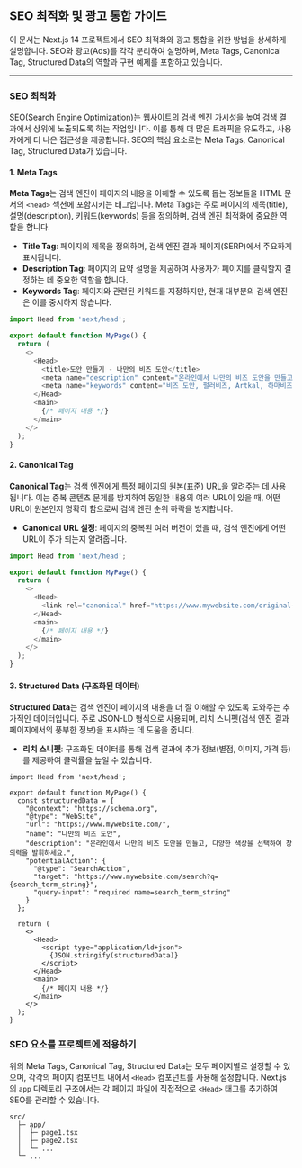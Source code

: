 ## SEO 최적화 및 광고 통합 가이드

이 문서는 Next.js 14 프로젝트에서 SEO 최적화와 광고 통합을 위한 방법을 상세하게 설명합니다. SEO와 광고(Ads)를 각각 분리하여 설명하며, Meta Tags, Canonical Tag, Structured Data의 역할과 구현 예제를 포함하고 있습니다.


---

### SEO 최적화

SEO(Search Engine Optimization)는 웹사이트의 검색 엔진 가시성을 높여 검색 결과에서 상위에 노출되도록 하는 작업입니다. 이를 통해 더 많은 트래픽을 유도하고, 사용자에게 더 나은 접근성을 제공합니다. SEO의 핵심 요소로는 Meta Tags, Canonical Tag, Structured Data가 있습니다.

#### 1. Meta Tags

**Meta Tags**는 검색 엔진이 페이지의 내용을 이해할 수 있도록 돕는 정보들을 HTML 문서의 `<head>` 섹션에 포함시키는 태그입니다. Meta Tags는 주로 페이지의 제목(title), 설명(description), 키워드(keywords) 등을 정의하며, 검색 엔진 최적화에 중요한 역할을 합니다.

- **Title Tag**: 페이지의 제목을 정의하며, 검색 엔진 결과 페이지(SERP)에서 주요하게 표시됩니다.
- **Description Tag**: 페이지의 요약 설명을 제공하여 사용자가 페이지를 클릭할지 결정하는 데 중요한 역할을 합니다.
- **Keywords Tag**: 페이지와 관련된 키워드를 지정하지만, 현재 대부분의 검색 엔진은 이를 중시하지 않습니다.


```typescript
import Head from 'next/head';

export default function MyPage() {
  return (
    <>
      <Head>
        <title>도안 만들기 - 나만의 비즈 도안</title>
        <meta name="description" content="온라인에서 나만의 비즈 도안을 만들고, 다양한 색상을 선택하여 창의력을 발휘하세요." />
        <meta name="keywords" content="비즈 도안, 펄러비즈, Artkal, 하마비즈, 온라인 도안, 색상 선택" />
      </Head>
      <main>
        {/* 페이지 내용 */}
      </main>
    </>
  );
}

```

#### 2. Canonical Tag

**Canonical Tag**는 검색 엔진에게 특정 페이지의 원본(표준) URL을 알려주는 데 사용됩니다. 이는 중복 콘텐츠 문제를 방지하여 동일한 내용의 여러 URL이 있을 때, 어떤 URL이 원본인지 명확히 함으로써 검색 엔진 순위 하락을 방지합니다.

- **Canonical URL 설정**: 페이지의 중복된 여러 버전이 있을 때, 검색 엔진에게 어떤 URL이 주가 되는지 알려줍니다.

```typescript
import Head from 'next/head';

export default function MyPage() {
  return (
    <>
      <Head>
        <link rel="canonical" href="https://www.mywebsite.com/original-page" />
      </Head>
      <main>
        {/* 페이지 내용 */}
      </main>
    </>
  );
}
```

#### 3. Structured Data (구조화된 데이터)

**Structured Data**는 검색 엔진이 페이지의 내용을 더 잘 이해할 수 있도록 도와주는 추가적인 데이터입니다. 주로 JSON-LD 형식으로 사용되며, 리치 스니펫(검색 엔진 결과 페이지에서의 풍부한 정보)을 표시하는 데 도움을 줍니다.

- **리치 스니펫**: 구조화된 데이터를 통해 검색 결과에 추가 정보(별점, 이미지, 가격 등)를 제공하여 클릭률을 높일 수 있습니다.

```
import Head from 'next/head';

export default function MyPage() {
  const structuredData = {
    "@context": "https://schema.org",
    "@type": "WebSite",
    "url": "https://www.mywebsite.com/",
    "name": "나만의 비즈 도안",
    "description": "온라인에서 나만의 비즈 도안을 만들고, 다양한 색상을 선택하여 창의력을 발휘하세요.",
    "potentialAction": {
      "@type": "SearchAction",
      "target": "https://www.mywebsite.com/search?q={search_term_string}",
      "query-input": "required name=search_term_string"
    }
  };

  return (
    <>
      <Head>
        <script type="application/ld+json">
          {JSON.stringify(structuredData)}
        </script>
      </Head>
      <main>
        {/* 페이지 내용 */}
      </main>
    </>
  );
}

```

### SEO 요소를 프로젝트에 적용하기

위의 Meta Tags, Canonical Tag, Structured Data는 모두 페이지별로 설정할 수 있으며, 각각의 페이지 컴포넌트 내에서 `<Head>` 컴포넌트를 사용해 설정합니다. Next.js의 `app` 디렉토리 구조에서는 각 페이지 파일에 직접적으로 `<Head>` 태그를 추가하여 SEO를 관리할 수 있습니다.

```
src/
  ├─ app/
  │  ├─ page1.tsx
  │  ├─ page2.tsx
  │  └─ ...
  └─ ...

```